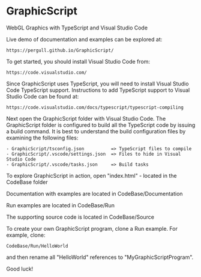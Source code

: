 # GraphicScript
WebGL Graphics with TypeScript and Visual Studio Code

Live demo of documentation and examples can be explored at:

    https://pergull.github.io/GraphicScript/

To get started, you should install Visual Studio Code from:

    https://code.visualstudio.com/

Since GraphicScript uses TypeScript, you will need to install Visual Studio Code TypeScript support.
Instructions to add TypeScript support to Visual Studio Code can be found at:

    https://code.visualstudio.com/docs/typescript/typescript-compiling

Next open the GraphicScript folder with Visual Studio Code.  The GraphicScript folder is configured
to build all the TypeScript code by issuing a build command.  It is best to understand the build
configuration files by examining the following files:

    - GraphicScript/tsconfig.json          => TypeScript files to compile
    - GraphicScript/.vscode/settings.json  => Files to hide in Visual Studio Code
    - GraphicScript/.vscode/tasks.json     => Build tasks

To explore GraphicScript in action, open "index.html" - located in the CodeBase folder

Documentation with examples are located in CodeBase/Documentation

Run examples are located in CodeBase/Run

The supporting source code is located in CodeBase/Source

To create your own GraphicScript program, clone a Run example. For example, clone:

    CodeBase/Run/HelloWorld

and then rename all "HelloWorld" references to "MyGraphicScriptProgram".

Good luck!
